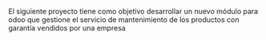 El siguiente proyecto tiene como objetivo desarrollar un nuevo módulo para odoo que gestione el
servicio de mantenimiento de los productos con garantía vendidos por una empresa
